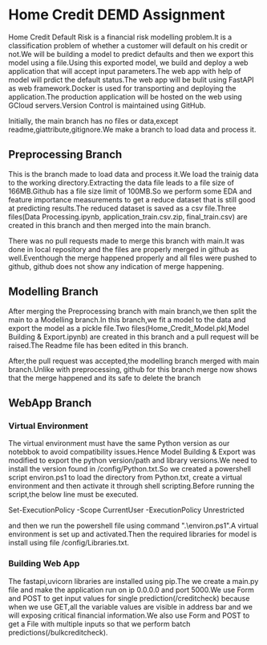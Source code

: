 # Home Credit DEMD Assignment
Home Credit Default Risk is a financial risk modelling problem.It is a classification problem of whether a customer will default on his credit or not.We will be building a model to predict defaults and then we export this model using a file.Using this exported model, we build and deploy a web application that will accept input parameters.The web app with help of model will prdict the default status.The web app will be bulit using FastAPI as web framework.Docker is used for transporting and deploying the application.The production application will be hosted on the web using GCloud servers.Version Control is maintained using GitHub.

Initially, the main branch has no files or data,except readme,giattribute,gitignore.We make a branch to load data and process it.

## Preprocessing Branch
This is the branch made to load data and process it.We load the trainig data to the working directory.Extracting the data file leads to a file size of 166MB.Github has a file size limit of 100MB.So we perform some EDA and feature importance measurements to get a reduce dataset that is still good at predicting results.The reduced dataset is saved as a csv file.Three files(Data Processing.ipynb, application_train.csv.zip, final_train.csv) are created in this branch and then merged into the main branch.

There was no pull requests made to merge this branch with main.It was done in local repository and the files are properly merged in github as well.Eventhough the merge happened properly and all files were pushed to github, github does not show any indication of merge happening.

## Modelling Branch
After merging the Preprocessing branch with main branch,we then split the main to a Modelling branch.In this branch,we fit a model to the data and export the model as a pickle file.Two files(Home_Credit_Model.pkl,Model Building & Export.ipynb) are created in this branch and a pull request will be raised.The Readme file has been edited in this branch.

After,the pull request was accepted,the modelling branch merged with main branch.Unlike with preprocessing, github for this branch merge now shows that the merge happened and its safe to delete the branch

## WebApp Branch

### Virtual Environment
The virtual environment must have the same Python version as our notebbok to avoid compatibility issues.Hence Model Building & Export was modified to export the python version/path and library versions.We need to install the version found in /config/Python.txt.So we created a powershell script environ.ps1 to load the directory from Python.txt, create a virtual environment and then activate it through shell scripting.Before running the script,the below line must be executed.

Set-ExecutionPolicy -Scope CurrentUser -ExecutionPolicy Unrestricted

and then we run the powershell file using command ".\environ.ps1".A virtual environment is set up and activated.Then the required libraries for model is install using file /config/Libraries.txt.

### Building Web App
The fastapi,uvicorn libraries are installed using pip.The we create a main.py file and make the application run on ip 0.0.0.0 and port 5000.We use Form and POST to get input values for single prediction(/creditcheck) because when we use GET,all the variable values are visible in address bar and we will exposing critical financial information.We also use Form and POST to get a File with multiple inputs so that we perform batch predictions(/bulkcreditcheck).